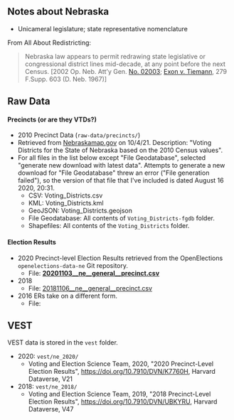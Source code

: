 ## Notes about Nebraska

- Unicameral legislature; state representative nomenclature 

From All About Redistricting:

> Nebraska law appears to permit redrawing state legislative or congressional district lines mid-decade, at any point before the next Census. [2002 Op. Neb. Att’y Gen. [No. 02003](https://redistricting.lls.edu/wp-content/uploads/NE-20020128-AG-Opinion-2002-003.pdf); [Exon v. Tiemann](http://scholar.google.com/scholar_case?case=8291803551116297778), 279 F.Supp. 603 (D. Neb. 1967)]

## Raw Data

#### Precincts (or are they VTDs?)

- 2010 Precinct Data (`raw-data/precincts/`)
- Retrieved from [Nebraskamap.gov](https://www.nebraskamap.gov/datasets/nebraska::voting-districts/about) on 10/4/21. Description: "Voting Districts for the State of Nebraska based on the 2010 Census values".
- For all files in the list below except "File Geodatabase", selected "generate new download with latest data". Attempts to generate a new download for "File Geodatabase" threw an error ("File generation failed"), so the version of that file that I've included is dated August 16 2020, 20:31.
  - CSV: Voting_Districts.csv
  - KML: Voting_Districts.kml
  - GeoJSON: Voting_Districts.geojson
  - File Geodatabase: All contents of `Voting_Districts-fgdb` folder.
  - Shapefiles: All contents of the `Voting_Districts` folder.

#### Election Results

- 2020 Precinct-level Election Results retrieved from the OpenElections `openelections-data-ne` Git repository. 
  - File: [**20201103__ne__general__precinct.csv**](https://raw.githubusercontent.com/openelections/openelections-data-ne/master/2020/20201103__ne__general__precinct.csv ) 
- 2018
  - File: [20181106__ne__general__precinct.csv](https://raw.githubusercontent.com/openelections/openelections-data-ne/master/2018/20181106__ne__general__precinct.csv)
- 2016 ERs take on a different form. 
  - File: 



## VEST

VEST data is stored in the `vest` folder.

- 2020: `vest/ne_2020/`
  - Voting and Election Science Team, 2020, "2020 Precinct-Level Election Results", https://doi.org/10.7910/DVN/K7760H, Harvard Dataverse, V21
- 2018: `vest/ne_2018/`
  - Voting and Election Science Team, 2019, "2018 Precinct-Level Election Results", https://doi.org/10.7910/DVN/UBKYRU, Harvard Dataverse, V47

